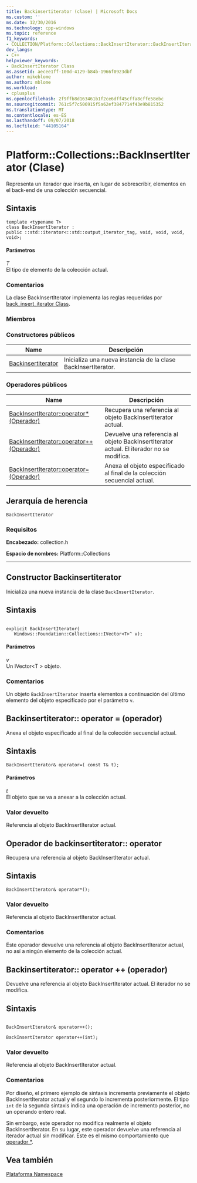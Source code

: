 ```yaml
---
title: Backinsertiterator (clase) | Microsoft Docs
ms.custom: ''
ms.date: 12/30/2016
ms.technology: cpp-windows
ms.topic: reference
f1_keywords:
- COLLECTION/Platform::Collections::BackInsertIterator::BackInsertIterator
dev_langs:
- C++
helpviewer_keywords:
- BackInsertIterator Class
ms.assetid: aecee1ff-100d-4129-b84b-1966f0923dbf
author: mikeblome
ms.author: mblome
ms.workload:
- cplusplus
ms.openlocfilehash: 2f9ffb8d163461b1f2ce6dff45cffa8cffe58ebc
ms.sourcegitcommit: 761c5f7c506915f5a62ef3847714f43e9b815352
ms.translationtype: MT
ms.contentlocale: es-ES
ms.lasthandoff: 09/07/2018
ms.locfileid: "44105164"
---
```

# <a name="platformcollectionsbackinsertiterator-class"></a>Platform::Collections::BackInsertIterator (Clase)

Representa un iterador que inserta, en lugar de sobrescribir, elementos en el back-end de una colección secuencial.

## <a name="syntax"></a>Sintaxis

```
template <typename T>
class BackInsertIterator :
public ::std::iterator<::std::output_iterator_tag, void, void, void, void>;
```

#### <a name="parameters"></a>Parámetros

*T*<br/>
El tipo de elemento de la colección actual.

### <a name="remarks"></a>Comentarios

La clase BackInsertIterator implementa las reglas requeridas por [back_insert_iterator Class](../standard-library/back-insert-iterator-class.md).

### <a name="members"></a>Miembros

### <a name="public-constructors"></a>Constructores públicos

|Name|Descripción|
|----------|-----------------|
|[Backinsertiterator](#ctor)|Inicializa una nueva instancia de la clase BackInsertIterator.|

### <a name="public-operators"></a>Operadores públicos

|Name|Descripción|
|----------|-----------------|
|[BackInsertIterator::operator* (Operador)](#operator-dereference)|Recupera una referencia al objeto BackInsertIterator actual.|
|[BackInsertIterator::operator++ (Operador)](#operator-increment)|Devuelve una referencia al objeto BackInsertIterator actual. El iterador no se modifica.|
|[BackInsertIterator::operator= (Operador)](#operator-assign)|Anexa el objeto especificado al final de la colección secuencial actual.|

## <a name="inheritance-hierarchy"></a>Jerarquía de herencia

`BackInsertIterator`

### <a name="requirements"></a>Requisitos

**Encabezado:** collection.h

**Espacio de nombres:** Platform::Collections

---
## <a name="ctor"></a>  Constructor Backinsertiterator

Inicializa una nueva instancia de la clase `BackInsertIterator`.

## <a name="syntax"></a>Sintaxis

```

explicit BackInsertIterator(
   Windows::Foundation::Collections::IVector<T>^ v);
```

#### <a name="parameters"></a>Parámetros

*v*<br/>
Un IVector\<T > objeto.

### <a name="remarks"></a>Comentarios

Un objeto `BackInsertIterator` inserta elementos a continuación del último elemento del objeto especificado por el parámetro `v`.

## <a name="operator-assign"></a>  Backinsertiterator:: operator = (operador)

Anexa el objeto especificado al final de la colección secuencial actual.

## <a name="syntax"></a>Sintaxis

```
BackInsertIterator& operator=( const T& t);
```

#### <a name="parameters"></a>Parámetros

*t*<br/>
El objeto que se va a anexar a la colección actual.

### <a name="return-value"></a>Valor devuelto

Referencia al objeto BackInsertIterator actual.

## <a name="operator-dereference"></a>  Operador de backinsertiterator:: operator

Recupera una referencia al objeto BackInsertIterator actual.

## <a name="syntax"></a>Sintaxis

```
BackInsertIterator& operator*();
```

### <a name="return-value"></a>Valor devuelto

Referencia al objeto BackInsertIterator actual.

### <a name="remarks"></a>Comentarios

Este operador devuelve una referencia al objeto BackInsertIterator actual, no así a ningún elemento de la colección actual.

## <a name="operator-increment"></a>  Backinsertiterator:: operator ++ (operador)

Devuelve una referencia al objeto BackInsertIterator actual. El iterador no se modifica.

## <a name="syntax"></a>Sintaxis

```

BackInsertIterator& operator++();

BackInsertIterator operator++(int);
```

### <a name="return-value"></a>Valor devuelto

Referencia al objeto BackInsertIterator actual.

### <a name="remarks"></a>Comentarios

Por diseño, el primero ejemplo de sintaxis incrementa previamente el objeto BackInsertIterator actual y el segundo lo incrementa posteriormente. El tipo `int` de la segunda sintaxis indica una operación de incremento posterior, no un operando entero real.

Sin embargo, este operador no modifica realmente el objeto BackInsertIterator. En su lugar, este operador devuelve una referencia al iterador actual sin modificar. Este es el mismo comportamiento que [operador *](#dereference-operator).

## <a name="see-also"></a>Vea también

[Plataforma Namespace](platform-namespace-c-cx.md)